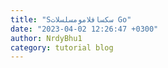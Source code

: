 ```yaml
---
title: "Sسكسافلامومسلسلات Go"
date: "2023-04-02 12:26:47 +0300"
author: NrdyBhu1
category: tutorial blog
---
```

